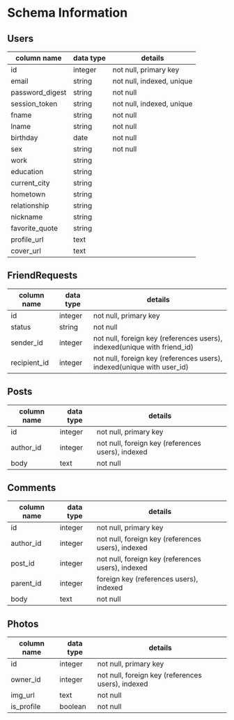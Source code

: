 # Schema Information

## Users
column name     | data type | details
----------------|-----------|-----------------------
id              | integer   | not null, primary key
email           | string    | not null, indexed, unique
password_digest | string    | not null
session_token   | string    | not null, indexed, unique
fname           | string    | not null
lname           | string    | not null
birthday        | date      | not null
sex             | string    | not null
work            | string    |
education       | string    |
current_city    | string    |
hometown        | string    |
relationship    | string    |
nickname        | string    |
favorite_quote  | string    |
profile_url     | text      |
cover_url       | text      |


## FriendRequests
column name  | data type | details
-------------|-----------|-----------------------
id           | integer   | not null, primary key
status       | string   | not null
sender_id    | integer   | not null, foreign key (references users), indexed(unique with friend_id)
recipient_id | integer   | not null, foreign key (references users), indexed(unique with user_id)

## Posts
column name | data type | details
------------|-----------|-----------------------
id          | integer   | not null, primary key
author_id   | integer   | not null, foreign key (references users), indexed
body        | text      | not null

## Comments
column name | data type | details
------------|-----------|-----------------------
id          | integer   | not null, primary key
author_id   | integer   | not null, foreign key (references users), indexed
post_id     | integer   | not null, foreign key (references users), indexed
parent_id   | integer   | foreign key (references users), indexed
body        | text      | not null

## Photos
column name | data type | details
------------|-----------|-----------------------
id          | integer   | not null, primary key
owner_id    | integer   | not null, foreign key (references users), indexed
img_url     | text      | not null
is_profile  | boolean   | not null
